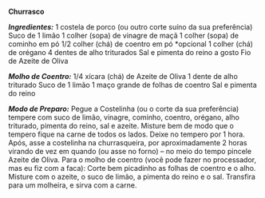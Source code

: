 **Churrasco**

**_Ingredientes:_**
1 costela de porco (ou outro corte suíno da sua preferência)
Suco de 1 limão
1 colher (sopa) de vinagre de maçã
1 colher (sopa) de cominho em pó
1/2 colher (chá) de coentro em pó *opcional
1 colher (chá) de orégano
4 dentes de alho triturados
Sal e pimenta do reino a gosto
Fio de Azeite de Oliva

**_Molho de Coentro:_**
1/4 xícara (chá) de Azeite de Oliva
1 dente de alho triturado
Suco de 1 limão
1 maço grande de folhas de coentro
Sal e pimenta do reino

**_Modo de Preparo:_**
Pegue a Costelinha (ou o corte da sua preferência) tempere com suco de limão, vinagre, cominho, coentro, orégano, alho triturado, pimenta do reino, sal e azeite. Misture bem de modo que o tempero fique na carne de todos os lados.
Deixe no tempero por 1 hora.
Após, asse a costelinha na churrasqueira, por aproximadamente 2 horas virando de vez em quando (ou asse no forno) – no meio do tempo pincele Azeite de Oliva.
Para o molho de coentro (você pode fazer no processador, mas eu fiz com a faca): Corte bem picadinho as folhas de coentro e o alho. Misture com o azeite, o suco de limão, a pimenta do reino e o sal. Transfira para um molheira, e sirva com a carne.